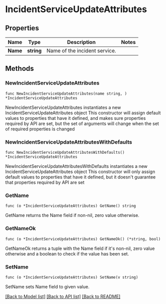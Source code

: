 # IncidentServiceUpdateAttributes

## Properties

Name | Type | Description | Notes
------------ | ------------- | ------------- | -------------
**Name** | **string** | Name of the incident service. | 

## Methods

### NewIncidentServiceUpdateAttributes

`func NewIncidentServiceUpdateAttributes(name string, ) *IncidentServiceUpdateAttributes`

NewIncidentServiceUpdateAttributes instantiates a new IncidentServiceUpdateAttributes object
This constructor will assign default values to properties that have it defined,
and makes sure properties required by API are set, but the set of arguments
will change when the set of required properties is changed

### NewIncidentServiceUpdateAttributesWithDefaults

`func NewIncidentServiceUpdateAttributesWithDefaults() *IncidentServiceUpdateAttributes`

NewIncidentServiceUpdateAttributesWithDefaults instantiates a new IncidentServiceUpdateAttributes object
This constructor will only assign default values to properties that have it defined,
but it doesn't guarantee that properties required by API are set

### GetName

`func (o *IncidentServiceUpdateAttributes) GetName() string`

GetName returns the Name field if non-nil, zero value otherwise.

### GetNameOk

`func (o *IncidentServiceUpdateAttributes) GetNameOk() (*string, bool)`

GetNameOk returns a tuple with the Name field if it's non-nil, zero value otherwise
and a boolean to check if the value has been set.

### SetName

`func (o *IncidentServiceUpdateAttributes) SetName(v string)`

SetName sets Name field to given value.



[[Back to Model list]](../README.md#documentation-for-models) [[Back to API list]](../README.md#documentation-for-api-endpoints) [[Back to README]](../README.md)


